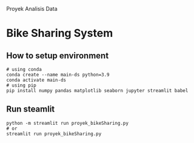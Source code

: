 Proyek Analisis Data 
# Bike Sharing System
## How to setup environment
```
# using conda
conda create --name main-ds python=3.9
conda activate main-ds
# using pip
pip install numpy pandas matplotlib seaborn jupyter streamlit babel
```
## Run steamlit
```
python -m streamlit run proyek_bikeSharing.py
# or
streamlit run proyek_bikeSharing.py
```
